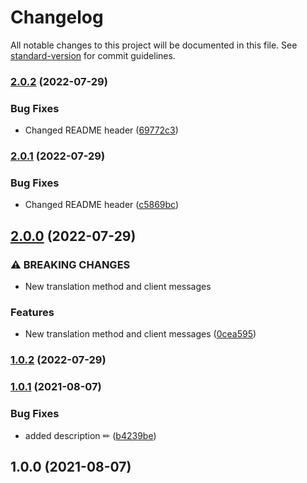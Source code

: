 # Changelog

All notable changes to this project will be documented in this file. See [standard-version](https://github.com/conventional-changelog/standard-version) for commit guidelines.

### [2.0.2](https://github.com/JebBarbas/firebase-error-translator/compare/v2.0.1...v2.0.2) (2022-07-29)


### Bug Fixes

* Changed README header ([69772c3](https://github.com/JebBarbas/firebase-error-translator/commit/69772c3772c6a9f218a6462f3c846387dd24f98c))

### [2.0.1](https://github.com/JebBarbas/firebase-error-translator/compare/v2.0.0...v2.0.1) (2022-07-29)


### Bug Fixes

* Changed README header ([c5869bc](https://github.com/JebBarbas/firebase-error-translator/commit/c5869bc844873164792afb8a7a1e79f98f14891c))

## [2.0.0](https://github.com/JebBarbas/firebase-error-translator/compare/v1.0.2...v2.0.0) (2022-07-29)


### ⚠ BREAKING CHANGES

* New translation method and client messages

### Features

* New translation method and client messages ([0cea595](https://github.com/JebBarbas/firebase-error-translator/commit/0cea5957491ed30e6ac3f709f1f517158504fa74))

### [1.0.2](https://github.com/JebBarbas/firebase-error-translator/compare/v1.0.1...v1.0.2) (2022-07-29)

### [1.0.1](https://github.com/JebBarbas/firebase-error-translator/compare/v1.0.0...v1.0.1) (2021-08-07)


### Bug Fixes

* added description ✏ ([b4239be](https://github.com/JebBarbas/firebase-error-translator/commit/b4239beeaceccdf6f7c53d391a89779837f05036))

## 1.0.0 (2021-08-07)
